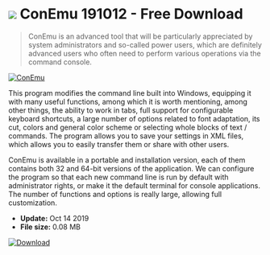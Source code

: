 # ![](https://cdn.softexe.net/static/icon/win.gif) ConEmu 191012 - Free Download

> ConEmu is an advanced tool that will be particularly appreciated by system administrators and so-called power users, which are definitely advanced users who often need to perform various operations via the command console.

[![ConEmu](https://gallery.dpcdn.pl/imgc/Tools/59478/g_-_420x350_1.5_-_x20150616192900_0.png)](https://softexe.net/win/system/control/conemu:hgch.html)

This program modifies the command line built into Windows, equipping it with many useful functions, among which it is worth mentioning, among other things, the ability to work in tabs, full support for configurable keyboard shortcuts, a large number of options related to font adaptation, its cut, colors and general color scheme or selecting whole blocks of text / commands. The program allows you to save your settings in XML files, which allows you to easily transfer them or share with other users.
 
 ConEmu is available in a portable and installation version, each of them contains both 32 and 64-bit versions of the application. We can configure the program so that each new command line is run by default with administrator rights, or make it the default terminal for console applications. The number of functions and options is really large, allowing full customization.


- **Update:** Oct 14 2019
- **File size:** 0.08 MB

[![Download](https://cdn.softexe.net/static/img/download.png)](https://softexe.net/win/system/control/conemu:hgch.html)

